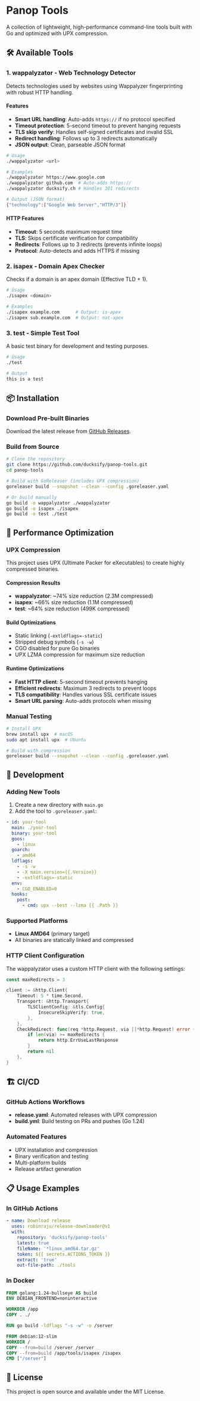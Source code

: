 # Panop Tools


A collection of lightweight, high-performance command-line tools built with Go and optimized with UPX compression.

## 🛠️ Available Tools

### 1. **wappalyzator** - Web Technology Detector
Detects technologies used by websites using Wappalyzer fingerprinting with robust HTTP handling.

#### Features
- **Smart URL handling**: Auto-adds `https://` if no protocol specified
- **Timeout protection**: 5-second timeout to prevent hanging requests
- **TLS skip verify**: Handles self-signed certificates and invalid SSL
- **Redirect handling**: Follows up to 3 redirects automatically
- **JSON output**: Clean, parseable JSON format

```bash
# Usage
./wappalyzator <url>

# Examples
./wappalyzator https://www.google.com
./wappalyzator github.com  # Auto-adds https://
./wappalyzator ducksify.ch # Handles 301 redirects

# Output (JSON format)
{"technology":["Google Web Server","HTTP/3"]}
```

#### HTTP Features
- **Timeout**: 5 seconds maximum request time
- **TLS**: Skips certificate verification for compatibility
- **Redirects**: Follows up to 3 redirects (prevents infinite loops)
- **Protocol**: Auto-detects and adds HTTPS if missing

### 2. **isapex** - Domain Apex Checker
Checks if a domain is an apex domain (Effective TLD + 1).

```bash
# Usage
./isapex <domain>

# Examples
./isapex example.com      # Output: is-apex
./isapex sub.example.com  # Output: not-apex
```

### 3. **test** - Simple Test Tool
A basic test binary for development and testing purposes.

```bash
# Usage
./test

# Output
this is a test
```

## 📦 Installation

### Download Pre-built Binaries
Download the latest release from [GitHub Releases](https://github.com/ducksify/panop-tools/releases).

### Build from Source
```bash
# Clone the repository
git clone https://github.com/ducksify/panop-tools.git
cd panop-tools

# Build with GoReleaser (includes UPX compression)
goreleaser build --snapshot --clean --config .goreleaser.yaml

# Or build manually
go build -o wappalyzator ./wappalyzator
go build -o isapex ./isapex
go build -o test ./test
```

## 🚀 Performance Optimization

### UPX Compression
This project uses UPX (Ultimate Packer for eXecutables) to create highly compressed binaries.

#### Compression Results
- **wappalyzator**: ~74% size reduction (2.3M compressed)
- **isapex**: ~66% size reduction (1.1M compressed)  
- **test**: ~64% size reduction (499K compressed)

#### Build Optimizations
- Static linking (`-extldflags=-static`)
- Stripped debug symbols (`-s -w`)
- CGO disabled for pure Go binaries
- UPX LZMA compression for maximum size reduction

#### Runtime Optimizations
- **Fast HTTP client**: 5-second timeout prevents hanging
- **Efficient redirects**: Maximum 3 redirects to prevent loops
- **TLS compatibility**: Handles various SSL certificate issues
- **Smart URL parsing**: Auto-adds protocols when missing

### Manual Testing
```bash
# Install UPX
brew install upx  # macOS
sudo apt install upx  # Ubuntu

# Build with compression
goreleaser build --snapshot --clean --config .goreleaser.yaml
```

## 🔧 Development

### Adding New Tools
1. Create a new directory with `main.go`
2. Add the tool to `.goreleaser.yaml`:
```yaml
- id: your-tool
  main: ./your-tool
  binary: your-tool
  goos:
    - linux
  goarch:
    - amd64
  ldflags:
    - -s -w
    - -X main.version={{.Version}}
    - -extldflags=-static
  env:
    - CGO_ENABLED=0
  hooks:
    post:
      - cmd: upx --best --lzma {{ .Path }}
```

### Supported Platforms
- **Linux AMD64** (primary target)
- All binaries are statically linked and compressed

### HTTP Client Configuration
The wappalyzator uses a custom HTTP client with the following settings:
```go
const maxRedirects = 3

client := &http.Client{
    Timeout: 5 * time.Second,
    Transport: &http.Transport{
        TLSClientConfig: &tls.Config{
            InsecureSkipVerify: true,
        },
    },
    CheckRedirect: func(req *http.Request, via []*http.Request) error {
        if len(via) >= maxRedirects {
            return http.ErrUseLastResponse
        }
        return nil
    },
}
```

## 🏗️ CI/CD

### GitHub Actions Workflows
- **release.yaml**: Automated releases with UPX compression
- **build.yml**: Build testing on PRs and pushes (Go 1.24)

### Automated Features
- UPX installation and compression
- Binary verification and testing
- Multi-platform builds
- Release artifact generation

## 📋 Usage Examples

### In GitHub Actions
```yaml
- name: Download release
  uses: robinraju/release-downloader@v1
  with:
    repository: 'ducksify/panop-tools'
    latest: true
    fileName: '*linux_amd64.tar.gz'
    token: ${{ secrets.ACTIONS_TOKEN }}
    extract: 'true'
    out-file-path: ./tools
```

### In Docker
```dockerfile
FROM golang:1.24-bullseye AS build
ENV DEBIAN_FRONTEND=noninteractive

WORKDIR /app
COPY . ./

RUN go build -ldflags "-s -w" -o /server

FROM debian:12-slim
WORKDIR /
COPY --from=build /server /server
COPY --from=build /app/tools/isapex /isapex
CMD ["/server"]
```

## 📄 License
This project is open source and available under the MIT License.

